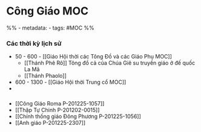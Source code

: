 # Công Giáo MOC
%% - metadata:
	- tags: #MOC %%


### Các thời kỳ lịch sử
- 50 - 600 - [[Giáo Hội thời các Tông Đồ và các Giáo Phụ MOC]]
	- [[Thánh Phê Rô]] Tông đồ cả của Chúa Giê su truyền giáo ở đế quốc La Mã
	- [[Thánh Phaolo]] 
- 600 - 1300 - [[Giáo Hội thời Trung cổ MOC]]
- 

### 
- [[Công Giáo Roma P-201225-1057]]
- [[Thập Tự Chinh P-201202-0015]]
- [[Chính thống giáo Đông Phương P-201225-1056]]
- [[Anh giáo P-201225-2307]]

